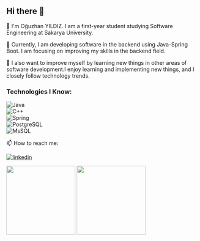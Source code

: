 ## Hi there 👋
<p align="left">👋 I'm Oğuzhan YILDIZ. I am a first-year student studying Software Engineering at Sakarya University.</p>
<p align="left">🔭 Currently, I am developing software in the backend using Java-Spring Boot. I am focusing on improving my skills in the backend field.</p>
<p align="left">🌱 I also want to improve myself by learning new things in other areas of software development.I enjoy learning and implementing new things, and I closely follow technology trends.</p>

### Technologies I Know:
![Java](https://img.shields.io/badge/Java-ED8B00?style=for-the-badge&logo=java&logoColor=white)</br>
![C++](https://img.shields.io/badge/C%2B%2B-00599C?style=for-the-badge&logo=c%2B%2B&logoColor=white)</br>
![Spring](https://img.shields.io/badge/Spring-6DB33F?style=for-the-badge&logo=spring&logoColor=white)</br>
![PostgreSQL](https://img.shields.io/badge/PostgreSQL-316192?style=for-the-badge&logo=postgresql&logoColor=white)</br>
![MsSQL](https://img.shields.io/badge/Microsoft_SQL_Server-CC2927?style=for-the-badge&logo=microsoft-sql-server&logoColor=white)</br>


<p align="left">📫 How to reach me:</p>

[![linkedin](https://img.shields.io/badge/Linkedin-000000?style=for-the-badge&logo=Linkedin&logoColor=blue)](https://www.linkedin.com/in/oğuzhanyildiz)

<p align="left">
      <img height="180em" src="https://github-readme-stats.vercel.app/api?username=oguzhanyildiz22&theme=dark&show_icons=true&count_private=true)"/>
      <img height="180em" src="https://github-readme-stats-eight-theta.vercel.app/api/top-langs/?username=oguzhanyildiz22&layout=compact&langs_count=8&theme=dark"/>
</p>

